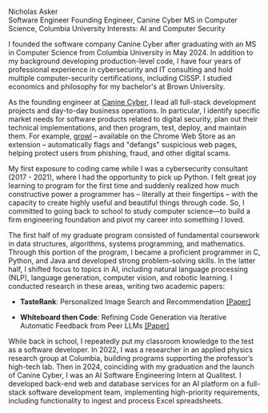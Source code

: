<!---
N-G-Asker/N-G-Asker is a ✨ special ✨ repository because its `README.md` (this file) appears on your GitHub profile.
You can click the Preview link to take a look at your changes.
--->
Nicholas Asker  
Software Engineer
Founding Engineer, Canine Cyber
MS in Computer Science, Columbia University
Interests: AI and Computer Security

I founded the software company Canine Cyber after graduating with an MS in Computer Science from Columbia University in May 2024. In addition to my background developing production-level code, I have four years of professional experience in cybersecurity and IT consulting and hold multiple computer-security certifications, including CISSP. I studied economics and philosophy for my bachelor's at Brown University.

As the founding engineer at [Canine Cyber](https://www.canine-cyber.com/), I lead all full-stack development projects and day-to-day business operations. In particular, I identify specific market needs for software products related to digital security, plan out their technical implementations, and then program, test, deploy, and maintain them. For example, [growl](https://chromewebstore.google.com/detail/growl/pkojeiconnflehbhkcphookllfpgnjdj) – available on the Chrome Web Store as an extension – automatically flags and "defangs" suspicious web pages, helping protect users from phishing, fraud, and other digital scams.

My first exposure to coding came while I was a cybersecurity consultant (2017 - 2021), where I had the opportunity to pick up Python. I felt great joy learning to program for the first time and suddenly realized how much constructive power a programmer has – literally at their fingertips – with the capacity to create highly useful and beautiful things through code. So, I committed to going back to school to study computer science—to build a firm engineering foundation and pivot my career into something I loved.

The first half of my graduate program consisted of fundamental coursework in data structures, algorithms, systems programming, and mathematics. Through this portion of the program, I became a proficient programmer in C, Python, and Java and developed strong problem-solving skills. In the latter half, I shifted focus to topics in AI, including natural language processing (NLP), language generation, computer vision, and robotic learning. I conducted research in these areas, writing two academic papers:

- __TasteRank__: Personalized Image Search and Recommendation [[Paper]](https://github.com/N-G-Asker/TasteRank/blob/main/TasteRank-paper.pdf)
  
- __Whiteboard then Code__: Refining Code Generation via Iterative Automatic Feedback from Peer LLMs [[Paper]](https://github.com/N-G-Asker/whiteboard-then-code/blob/main/whiteboard-then-code_research-paper.pdf)

While back in school, I repeatedly put my classroom knowledge to the test as a software developer. In 2022, I was a researcher in an applied physics research group at Columbia, building programs supporting the professor’s high-tech lab. Then in 2024, coinciding with my graduation and the launch of Canine Cyber, I was an AI Software Engineering Intern at Qualitest. I developed back-end web and database services for an AI platform on a full-stack software development team, implementing high-priority requirements, including functionality to ingest and process Excel spreadsheets.



